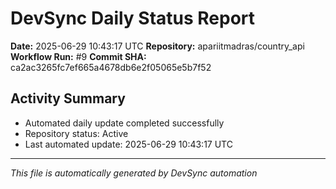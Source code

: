 # DevSync Daily Status Report

**Date:** 2025-06-29 10:43:17 UTC
**Repository:** apariitmadras/country_api
**Workflow Run:** #9
**Commit SHA:** ca2ac3265fc7ef665a4678db6e2f05065e5b7f52

## Activity Summary
- Automated daily update completed successfully
- Repository status: Active
- Last automated update: 2025-06-29 10:43:17 UTC

---
*This file is automatically generated by DevSync automation*
